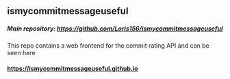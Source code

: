 ## ismycommitmessageuseful

##### Main repository: https://github.com/Loris156/ismycommitmessageuseful

This repo contains a web frontend for the commit rating API and can be seen here
#### https://ismycommitmessageuseful.github.io